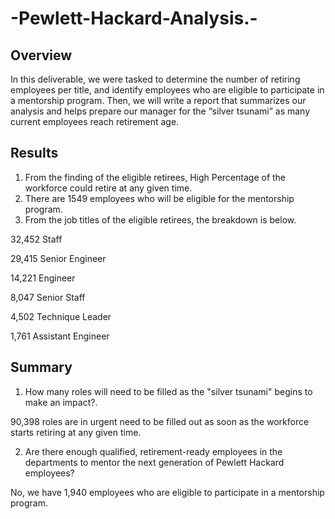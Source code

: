 # -Pewlett-Hackard-Analysis.-

## Overview 
In this deliverable, we were tasked to determine the number of retiring employees per title, and identify employees who are eligible to participate in a mentorship program. Then, we will write a report that summarizes our analysis and helps prepare our manager for the “silver tsunami” as many current employees reach retirement age.

## Results

1. From the finding of the eligible retirees, High Percentage of the workforce could retire at any given time.
2. There are 1549 employees who will be eligible for the mentorship program.
3. From the job titles of the eligible retirees, the breakdown is below.

32,452 Staff

29,415 Senior Engineer

14,221 Engineer

8,047 Senior Staff

4,502 Technique Leader

1,761 Assistant Engineer


## Summary

1) How many roles will need to be filled as the "silver tsunami" begins to make an impact?.

90,398 roles are in urgent need to be filled out as soon as the workforce starts retiring at any given time.

2) Are there enough qualified, retirement-ready employees in the departments to mentor the next generation of Pewlett Hackard employees?

No, we have 1,940 employees who are eligible to participate in a mentorship program.
